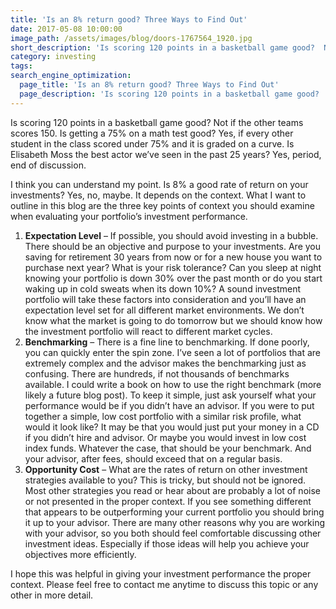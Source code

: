 ```yaml
---
title: 'Is an 8% return good? Three Ways to Find Out'
date: 2017-05-08 10:00:00
image_path: /assets/images/blog/doors-1767564_1920.jpg
short_description: 'Is scoring 120 points in a basketball game good?  Not if the other teams scores 150.  Is getting a 75% on a math test good?  Yes, if every other student in the class scored under 75% and it is graded on a curve...'
category: investing
tags:
search_engine_optimization:
  page_title: 'Is an 8% return good? Three Ways to Find Out'
  page_description: 'Is scoring 120 points in a basketball game good?  Not if the other teams scores 150.  Is getting a 75% on a math test good?  Yes, if every other student in the class scored under 75% and it is graded on a curve...'
---
```

Is scoring 120 points in a basketball game good?  Not if the other teams scores 150.  Is getting a 75% on a math test good?  Yes, if every other student in the class scored under 75% and it is graded on a curve.  Is Elisabeth Moss the best actor we’ve seen in the past 25 years?  Yes, period, end of discussion.

I think you can understand my point.  Is 8% a good rate of return on your investments?  Yes, no, maybe.  It depends on the context.  What I want to outline in this blog are the three key points of context you should examine when evaluating your portfolio’s investment performance.

1. **Expectation Level** – If possible, you should avoid investing in a bubble.  There should be an objective and purpose to your investments.  Are you saving for retirement 30 years from now or for a new house you want to purchase next year?  What is your risk tolerance?  Can you sleep at night knowing your portfolio is down 30% over the past month or do you start waking up in cold sweats when its down 10%?  A sound investment portfolio will take these factors into consideration and you’ll have an expectation level set for all different market environments.  We don’t know what the market is going to do tomorrow but we should know how the investment portfolio will react to different market cycles.
2. **Benchmarking** – There is a fine line to benchmarking.  If done poorly, you can quickly enter the spin zone.  I’ve seen a lot of portfolios that are extremely complex and the advisor makes the benchmarking just as confusing.  There are hundreds, if not thousands of benchmarks available.  I could write a book on how to use the right benchmark (more likely a future blog post).  To keep it simple, just ask yourself what your performance would be if you didn’t have an advisor.  If you were to put together a simple, low cost portfolio with a similar risk profile, what would it look like?  It may be that you would just put your money in a CD if you didn’t hire and advisor.  Or maybe you would invest in low cost index funds.  Whatever the case, that should be your benchmark.  And your advisor, after fees, should exceed that on a regular basis.
3. **Opportunity Cost** – What are the rates of return on other investment strategies available to you?  This is tricky, but should not be ignored.  Most other strategies you read or hear about are probably a lot of noise or not presented in the proper context.  If you see something different that appears to be outperforming your current portfolio you should bring it up to your advisor.  There are many other reasons why you are working with your advisor, so you both should feel comfortable discussing other investment ideas.  Especially if those ideas will help you achieve your objectives more efficiently.

I hope this was helpful in giving your investment performance the proper context.  Please feel free to contact me anytime to discuss this topic or any other in more detail.